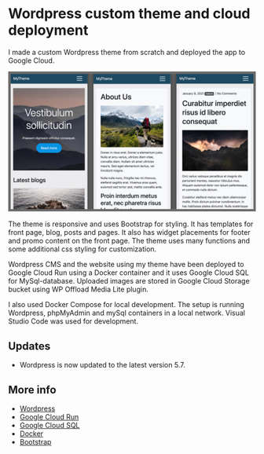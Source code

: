 # Wordpress custom theme and cloud deployment

I made a custom Wordpress theme from scratch and deployed the app to Google Cloud.

![Alt text](docs/mytheme-screens.jpg)

The theme is responsive and uses Bootstrap for styling. It has templates for front page, blog, posts and pages. It also has widget placements for footer and promo content on the front page. The theme uses many functions and some additional css styling for customization.

Wordpress CMS and the website using my theme have been deployed to Google Cloud Run using a Docker container and it uses Google Cloud SQL for MySql-database. Uploaded images are stored in Google Cloud Storage bucket using WP Offload Media Lite plugin.

I also used Docker Compose for local development. The setup is running Wordpress, phpMyAdmin and mySql containers in a local network. Visual Studio Code was used for development.

## Updates

- Wordpress is now updated to the latest version 5.7.

## More info
- [Wordpress](https://wordpress.org/)
- [Google Cloud Run](https://www.google.com)
- [Google Cloud SQL](https://cloud.google.com/sql)
- [Docker](https://www.docker.com/)
- [Bootstrap](https://getbootstrap.com/)

